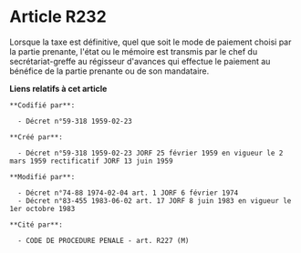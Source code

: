 # Article R232

Lorsque la taxe est définitive, quel que soit le mode de paiement choisi par la partie prenante, l'état ou le mémoire est
transmis par le chef du secrétariat-greffe au régisseur d'avances qui effectue le paiement au bénéfice de la partie prenante
ou de son mandataire.

**Liens relatifs à cet article**

	**Codifié par**:

	  - Décret n°59-318 1959-02-23

	**Créé par**:

	  - Décret n°59-318 1959-02-23 JORF 25 février 1959 en vigueur le 2 mars 1959 rectificatif JORF 13 juin 1959

	**Modifié par**:

	  - Décret n°74-88 1974-02-04 art. 1 JORF 6 février 1974
	  - Décret n°83-455 1983-06-02 art. 17 JORF 8 juin 1983 en vigueur le 1er octobre 1983

	**Cité par**:

	  - CODE DE PROCEDURE PENALE - art. R227 (M)
